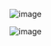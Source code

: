 ![image](https://github.com/Picalfer/MVP_JetpackComposeExample/assets/66364503/7ce876f8-0f4d-459d-9c87-7ee89f9e18c1)

![image](https://github.com/Picalfer/MVP_JetpackComposeExample/assets/66364503/71628ee6-adf1-4426-9da7-a4cc80135474)

